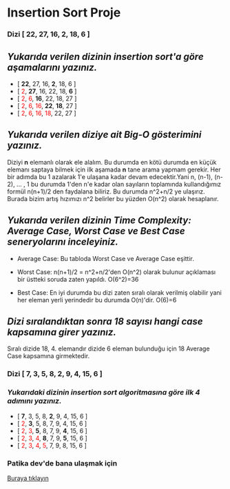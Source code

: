 # Insertion Sort Proje

### Dizi [ 22, 27, 16, 2, 18, 6 ]

## *Yukarıda verilen dizinin insertion sort'a göre aşamalarını yazınız.*

* [ **22**, 27, 16, **2**, 18, 6 ] 
* [ <span style="color:red">2</span>, **27**, 16, 22, 18, **6** ]
* [ <span style="color:red">2</span>, <span style="color:red">6</span>, **16**, 22, 18, 27 ]
* [ <span style="color:red">2</span>, <span style="color:red">6</span>, <span style="color:red">16</span>, **22**, **18**, 27 ]
* [ <span style="color:red">2</span>, <span style="color:red">6</span>, <span style="color:red">16</span>, <span style="color:red">18</span>, 22, 27 ]


## *Yukarıda verilen diziye ait Big-O gösterimini yazınız.*

Diziyi **n** elemanlı olarak ele alalım. Bu durumda en kötü durumda en küçük elemanı saptaya bilmek için ilk aşamada **n** tane arama yapmam gerekir. Her bir adımda bu 1 azalarak 1'e ulaşana kadar devam edecektir.Yani n, (n-1), (n-2), ... , 1  bu durumda 1'den n'e kadar olan sayıların toplamında kullandığımız formül n(n+1)/2 den faydalana biliriz. Bu durumda n^2+n/2 ye ulaşırız. Burada bizim artış hızımızı n^2 belirler bu yüzden O(n^2) olarak hesaplanır.

## *Yukarıda verilen dizinin Time Complexity: Average Case, Worst Case ve Best Case seneryolarını inceleyiniz.*

* Average Case: Bu tabloda Worst Case ve Average Case eşittir.

* Worst Case: n(n+1)/2 = n^2+n/2'den O(n^2) olarak bulunur açıklaması bir üstteki soruda zaten yapıldı.
O(6^2)=36

* Best Case: En iyi durumda bu dizi zaten sıralı olarak verilmiş olabilir yani her eleman yerli yerindedir bu durumda O(n)'dir.
O(6)=6

## *Dizi sıralandıktan sonra 18 sayısı hangi case kapsamına girer yazınız.*

Sıralı dizide 18, 4. elemandır dizide 6 eleman bulunduğu için 18 Average Case kapsamına girmektedir.

### Dizi [ 7, 3, 5, 8, 2, 9, 4, 15, 6 ]

### *Yukarıdaki dizinin insertion sort algoritmasına göre ilk 4 adımını yazınız.*

* [ **7**, 3, 5, 8, **2**, 9, 4, 15, 6 ]
* [ <span style="color:red">2</span>, **3**, 5, 8, 7, 9, 4, 15, 6 ]
* [ <span style="color:red">2</span>, <span style="color:red">3</span>, **5**, 8, 7, 9, **4**, 15, 6 ]
* [ <span style="color:red">2</span>, <span style="color:red">3</span>, <span style="color:red">4</span>, **8**, 7, 9, **5**, 15, 6 ]
* [ <span style="color:red">2</span>, <span style="color:red">3</span>, <span style="color:red">4</span>, <span style="color:red">5</span>, 7, 9, 8, 15, 6 ]

### Patika dev'de bana ulaşmak için
[Buraya tıklayın](https://app.patika.dev/nes)


